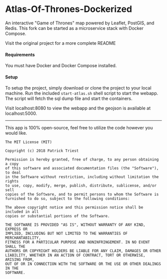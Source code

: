 # Atlas-Of-Thrones-Dockerized

An interactive "Game of Thrones" map powered by Leaflet, PostGIS, and Redis. This fork can be started as a microservice stack with Docker Compose.

Visit the original project for a more complete README

#### Requirements

You must have Docker and Docker Compose installed.

#### Setup

To setup the project, simply download or clone the project to your local machine. Run the included `start-atlas.sh` shell script to start the webapp. The script will fetch the sql dump file and start the containers.

Visit localhost:8080 to view the webapp and the geojson is available at localhost:5000.

___


This app is 100% open-source, feel free to utilize the code however you would like.

```
The MIT License (MIT)

Copyright (c) 2018 Patrick Triest

Permission is hereby granted, free of charge, to any person obtaining a copy
of this software and associated documentation files (the "Software"), to deal
in the Software without restriction, including without limitation the rights
to use, copy, modify, merge, publish, distribute, sublicense, and/or sell
copies of the Software, and to permit persons to whom the Software is
furnished to do so, subject to the following conditions:

The above copyright notice and this permission notice shall be included in all
copies or substantial portions of the Software.

THE SOFTWARE IS PROVIDED "AS IS", WITHOUT WARRANTY OF ANY KIND, EXPRESS OR
IMPLIED, INCLUDING BUT NOT LIMITED TO THE WARRANTIES OF MERCHANTABILITY,
FITNESS FOR A PARTICULAR PURPOSE AND NONINFRINGEMENT. IN NO EVENT SHALL THE
AUTHORS OR COPYRIGHT HOLDERS BE LIABLE FOR ANY CLAIM, DAMAGES OR OTHER
LIABILITY, WHETHER IN AN ACTION OF CONTRACT, TORT OR OTHERWISE, ARISING FROM,
OUT OF OR IN CONNECTION WITH THE SOFTWARE OR THE USE OR OTHER DEALINGS IN THE
SOFTWARE.
```
